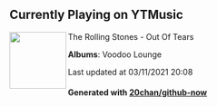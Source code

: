 ## Currently Playing on YTMusic

[<img align="left" width="100" src="https://lh3.googleusercontent.com/xu9V0XDGut7Kd_fXr-ib6YtXLlrg25qH8GR0F6KzLssqMgDHoBsrLza8Xh3wGbQGjzAzRWnumQQRcws">](https://music.youtube.com/watch?v=ix5HAxiIzrQ)

The Rolling Stones - Out Of Tears

**Albums**: Voodoo Lounge

Last updated at 03/11/2021 20:08

#### Generated with [20chan/github-now](https://github.com/20chan/github-now)


<!--
**20chan/20chan** is a ✨ _special_ ✨ repository because its `README.md` (this file) appears on your GitHub profile.

Here are some ideas to get you started:

- 🔭 I’m currently working on ...
- 🌱 I’m currently learning ...
- 👯 I’m looking to collaborate on ...
- 🤔 I’m looking for help with ...
- 💬 Ask me about ...
- 📫 How to reach me: ...
- 😄 Pronouns: ...
- ⚡ Fun fact: ...
-->
